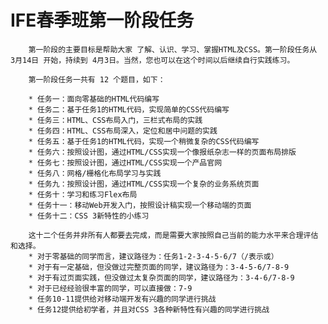 # IFE春季班第一阶段任务

        第一阶段的主要目标是帮助大家 了解、认识、学习、掌握HTML及CSS。第一阶段任务从 3月14日 开始，持续到 4月3日。当然，您也可以在这个时间以后继续自行实践练习。

        第一阶段任务一共有 12 个题目，如下：

        * 任务一：面向零基础的HTML代码编写
        * 任务二：基于任务1的HTML代码，实现简单的CSS代码编写
        * 任务三：HTML、CSS布局入门，三栏式布局的实践
        * 任务四：HTML、CSS布局深入，定位和居中问题的实践
        * 任务五：基于任务1的HTML代码，实现一个稍微复杂的CSS代码编写
        * 任务六：按照设计图，通过HTML/CSS实现一个像报纸杂志一样的页面布局排版
        * 任务七：按照设计图，通过HTML/CSS实现一个产品官网
        * 任务八：网格/栅格化布局学习与实践
        * 任务九：按照设计图，通过HTML/CSS实现一个复杂的业务系统页面
        * 任务十：学习和练习Flex布局
        * 任务十一：移动Web开发入门，按照设计稿实现一个移动端的页面
        * 任务十二：CSS 3新特性的小练习

        这十二个任务并非所有人都要去完成，而是需要大家按照自己当前的能力水平来合理评估和选择。
        * 对于零基础的同学而言，建议路径为：任务1-2-3-4-5-6/7（/表示或）
        * 对于有一定基础，但没做过完整页面的同学，建议路径为：3-4-5-6/7-8-9
        * 对于有过页面实践，但没做过太复杂页面的同学，建议路径为：3-4-6/7-8-9
        * 对于已经经验很丰富的同学，可以直接做：7-9
        * 任务10-11提供给对移动端开发有兴趣的同学进行挑战
        * 任务12提供给初学者，并且对CSS 3各种新特性有兴趣的同学进行挑战
